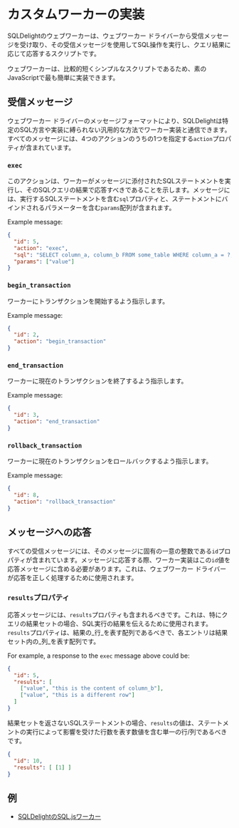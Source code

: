 # カスタムワーカーの実装

SQLDelightのウェブワーカーは、ウェブワーカー ドライバーから受信メッセージを受け取り、その受信メッセージを使用してSQL操作を実行し、クエリ結果に応じて応答するスクリプトです。

ウェブワーカーは、比較的短くシンプルなスクリプトであるため、素のJavaScriptで最も簡単に実装できます。

## 受信メッセージ

ウェブワーカー ドライバーのメッセージフォーマットにより、SQLDelightは特定のSQL方言や実装に縛られない汎用的な方法でワーカー実装と通信できます。すべてのメッセージには、4つのアクションのうちの1つを指定する`action`プロパティが含まれています。

### `exec`

このアクションは、ワーカーがメッセージに添付されたSQLステートメントを実行し、そのSQLクエリの結果で応答すべきであることを示します。メッセージには、実行するSQLステートメントを含む`sql`プロパティと、ステートメントにバインドされるパラメーターを含む`params`配列が含まれます。

Example message:
```json
{
  "id": 5,
  "action": "exec",
  "sql": "SELECT column_a, column_b FROM some_table WHERE column_a = ?;",
  "params": ["value"]
}
```

### `begin_transaction`

ワーカーにトランザクションを開始するよう指示します。

Example message:
```json
{
  "id": 2,
  "action": "begin_transaction"
}
```

### `end_transaction`

ワーカーに現在のトランザクションを終了するよう指示します。

Example message:
```json
{
  "id": 3,
  "action": "end_transaction"
}
```

### `rollback_transaction`

ワーカーに現在のトランザクションをロールバックするよう指示します。

Example message:
```json
{
  "id": 8,
  "action": "rollback_transaction"
}
```

## メッセージへの応答

すべての受信メッセージには、そのメッセージに固有の一意の整数である`id`プロパティが含まれています。メッセージに応答する際、ワーカー実装はこの`id`値を応答メッセージに含める必要があります。これは、ウェブワーカー ドライバーが応答を正しく処理するために使用されます。

### `results`プロパティ

応答メッセージには、`results`プロパティも含まれるべきです。これは、特にクエリの結果セットの場合、SQL実行の結果を伝えるために使用されます。`results`プロパティは、結果の_行_を表す配列であるべきで、各エントリは結果セット内の_列_を表す配列です。

For example, a response to the `exec` message above could be:

```json
{
  "id": 5,
  "results": [
    ["value", "this is the content of column_b"],
    ["value", "this is a different row"]
  ]
}
```

結果セットを返さないSQLステートメントの場合、`results`の値は、ステートメントの実行によって影響を受けた行数を表す数値を含む単一の行/列であるべきです。

```json
{
  "id": 10,
  "results": [ [1] ]
}
```

## 例

* [SQLDelightのSQL.jsワーカー](https://github.com/cashapp/sqldelight/blob/master/drivers/web-worker-driver/sqljs/sqljs.worker.js)